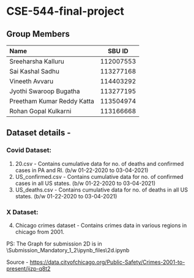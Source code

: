 ﻿# CSE-544-final-project

## Group Members

| Name                       |  SBU ID   |
| :------------------------- | :-------: |
| Sreeharsha Kalluru         | 112007553 |
| Sai Kashal Sadhu           | 113277168 |
| Vineeth Avvaru             | 114403292 |
| Jyothi Swaroop Bugatha     | 113277195 |
| Preetham Kumar Reddy Katta | 113504974 |
| Rohan Gopal Kulkarni       | 113166668 |

## Dataset details -

### Covid Dataset:

1. 20.csv - Contains cumulative data for no. of deaths and confirmed cases in PA and RI. (b/w 01-22-2020 to 03-04-2021)
2. US_confirmed.csv - Contains cumulative data for no. of confirmed cases in all US states. (b/w 01-22-2020 to 03-04-2021)
3. US_deaths.csv - Contains cumulative data for no. of deaths in all US states. (b/w 01-22-2020 to 03-04-2021)

### X Dataset:

4. Chicago crimes dataset - Contains crimes data in various regions in chicago from 2001.

PS: The Graph for submission 2D is in \Submission_Mandatory_1_2\ipynb_files\2d.ipynb

Source - https://data.cityofchicago.org/Public-Safety/Crimes-2001-to-present/ijzp-q8t2

